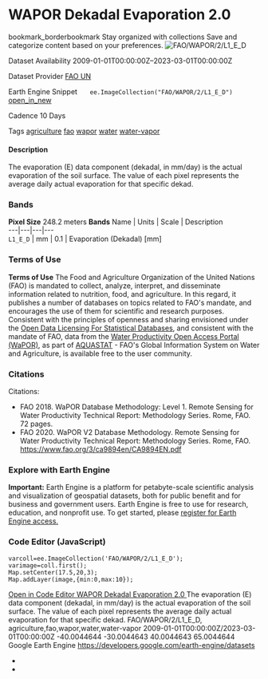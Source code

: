  
#  WAPOR Dekadal Evaporation 2.0 
bookmark_borderbookmark Stay organized with collections  Save and categorize content based on your preferences. 
![FAO/WAPOR/2/L1_E_D](https://developers.google.com/earth-engine/datasets/images/FAO/FAO_WAPOR_2_L1_E_D_sample.png) 

Dataset Availability
    2009-01-01T00:00:00Z–2023-03-01T00:00:00Z 

Dataset Provider
     [ FAO UN ](https://wapor.apps.fao.org/catalog/WAPOR_2/1/L1_E_D) 

Earth Engine Snippet
     `    ee.ImageCollection("FAO/WAPOR/2/L1_E_D")   ` [ open_in_new ](https://code.earthengine.google.com/?scriptPath=Examples:Datasets/FAO/FAO_WAPOR_2_L1_E_D) 

Cadence
    10 Days 

Tags
     [agriculture](https://developers.google.com/earth-engine/datasets/tags/agriculture) [fao](https://developers.google.com/earth-engine/datasets/tags/fao) [wapor](https://developers.google.com/earth-engine/datasets/tags/wapor) [water](https://developers.google.com/earth-engine/datasets/tags/water) [water-vapor](https://developers.google.com/earth-engine/datasets/tags/water-vapor)
#### Description
The evaporation (E) data component (dekadal, in mm/day) is the actual evaporation of the soil surface. The value of each pixel represents the average daily actual evaporation for that specific dekad.
### Bands
**Pixel Size** 248.2 meters 
**Bands**
Name | Units | Scale | Description  
---|---|---|---  
`L1_E_D` | mm | 0.1 | Evaporation (Dekadal) [mm]  
### Terms of Use
**Terms of Use**
The Food and Agriculture Organization of the United Nations (FAO) is mandated to collect, analyze, interpret, and disseminate information related to nutrition, food, and agriculture. In this regard, it publishes a number of databases on topics related to FAO's mandate, and encourages the use of them for scientific and research purposes. Consistent with the principles of openness and sharing envisioned under the [Open Data Licensing For Statistical Databases](http://www.fao.org/3/ca7570en/ca7570en.pdf), and consistent with the mandate of FAO, data from the [Water Productivity Open Access Portal (WaPOR)](https://wapor.apps.fao.org/home/WAPOR_2/1), as part of [AQUASTAT](http://www.fao.org/aquastat/en/) - FAO's Global Information System on Water and Agriculture, is available free to the user community.
### Citations
Citations:
  * FAO 2018. WaPOR Database Methodology: Level 1. Remote Sensing for Water Productivity Technical Report: Methodology Series. Rome, FAO. 72 pages.
  * FAO 2020. WaPOR V2 Database Methodology. Remote Sensing for Water Productivity Technical Report: Methodology Series. Rome, FAO. <https://www.fao.org/3/ca9894en/CA9894EN.pdf>


### Explore with Earth Engine
**Important:** Earth Engine is a platform for petabyte-scale scientific analysis and visualization of geospatial datasets, both for public benefit and for business and government users. Earth Engine is free to use for research, education, and nonprofit use. To get started, please [register for Earth Engine access.](https://console.cloud.google.com/earth-engine)
### Code Editor (JavaScript)
```
varcoll=ee.ImageCollection('FAO/WAPOR/2/L1_E_D');
varimage=coll.first();
Map.setCenter(17.5,20,3);
Map.addLayer(image,{min:0,max:10});
```
[ Open in Code Editor ](https://code.earthengine.google.com/?scriptPath=Examples:Datasets/FAO/FAO_WAPOR_2_L1_E_D)
[ WAPOR Dekadal Evaporation 2.0 ](https://developers.google.com/earth-engine/datasets/catalog/FAO_WAPOR_2_L1_E_D)
The evaporation (E) data component (dekadal, in mm/day) is the actual evaporation of the soil surface. The value of each pixel represents the average daily actual evaporation for that specific dekad.
FAO/WAPOR/2/L1_E_D, agriculture,fao,wapor,water,water-vapor 
2009-01-01T00:00:00Z/2023-03-01T00:00:00Z
-40.0044644 -30.0044643 40.0044643 65.0044644 
Google Earth Engine
https://developers.google.com/earth-engine/datasets
  * [ ](https://doi.org/https://wapor.apps.fao.org/catalog/WAPOR_2/1/L1_E_D)
  * [ ](https://doi.org/https://developers.google.com/earth-engine/datasets/catalog/FAO_WAPOR_2_L1_E_D)


